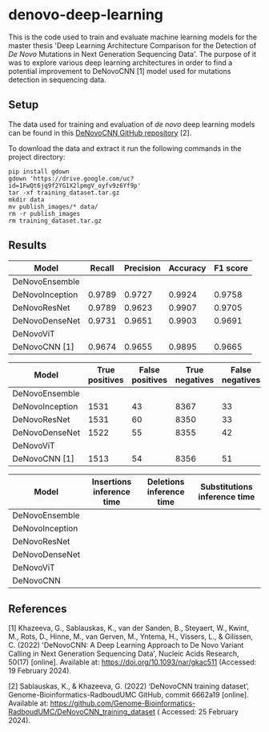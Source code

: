 # denovo-deep-learning

This is the code used to train and evaluate machine learning models for the master
thesis 'Deep Learning
Architecture Comparison for the Detection of <i>De Novo</i> Mutations in Next Generation Sequencing Data'. The purpose
of it was to explore various deep learning architectures in order to find a potential improvement to DeNovoCNN [1] model
used for mutations detection in sequencing data.

## Setup

The data used for training and evaluation of <i>de novo</i> deep learning models can be found in
this <a href="https://github.com/Genome-Bioinformatics-RadboudUMC/DeNovoCNN_training_dataset">DeNovoCNN GitHub
repository</a> [2].

To download the data and extract it run the following commands in the project directory:

```
pip install gdown
gdown 'https://drive.google.com/uc?id=1FwQt6jq9f2YG1X2lpmgV_oyfv9z6Yf9p'
tar -xf training_dataset.tar.gz
mkdir data
mv publish_images/* data/
rm -r publish_images
rm training_dataset.tar.gz
```

## Results

| Model           | Recall | Precision | Accuracy | F1 score |
|-----------------|--------|-----------|----------|----------|
| DeNovoEnsemble  |        |           |          |          | 
| DeNovoInception | 0.9789 | 0.9727    | 0.9924   | 0.9758   |          
| DeNovoResNet    | 0.9789 | 0.9623    | 0.9907   | 0.9705   |
| DeNovoDenseNet  | 0.9731 | 0.9651    | 0.9903   | 0.9691	  |            
| DeNovoViT       |        |           |          |          |
| DeNovoCNN [1]   | 0.9674 | 0.9655    | 0.9895   | 0.9665   |

| Model           | True positives | False positives | True negatives | False negatives |
|-----------------|----------------|-----------------|----------------|-----------------|
| DeNovoEnsemble  |                |                 |                |                 |
| DeNovoInception | 1531           | 43              | 8367           | 33              |
| DeNovoResNet    | 1531           | 60              | 8350           | 33              |
| DeNovoDenseNet  | 1522           | 55              | 8355           | 42              |
| DeNovoViT       |                |                 |                |                 |
| DeNovoCNN [1]   | 1513           | 54              | 8356           | 51              |

| Model           | Insertions inference time | Deletions inference time | Substitutions inference time |
|-----------------|---------------------------|--------------------------|------------------------------|
| DeNovoEnsemble  |                           |                          |                              | 
| DeNovoInception |                           |                          |                              |               
| DeNovoResNet    |                           |                          |                              | 
| DeNovoDenseNet  |                           |                          |                              |                 
| DeNovoViT       |                           |                          |                              | 
| DeNovoCNN       |                           |                          |                              |

## References

[1] Khazeeva, G., Sablauskas, K., van der Sanden, B., Steyaert, W., Kwint, M., Rots, D., Hinne, M., van Gerven, M.,
Yntema, H., Vissers, L., & Gilissen, C. (2022) 'DeNovoCNN: A Deep Learning Approach to De Novo Variant Calling in Next
Generation Sequencing Data', Nucleic Acids Research, 50(17) [online]. Available
at: https://doi.org/10.1093/nar/gkac511 (Accessed: 19 February 2024).

[2] Sablauskas, K., & Khazeeva, G. (2022) ‘DeNovoCNN training dataset’, Genome-Bioinformatics-RadboudUMC GitHub, commit
6662a19 [online]. Available at: https://github.com/Genome-Bioinformatics-RadboudUMC/DeNovoCNN_training_dataset (
Accessed: 25 February 2024).
